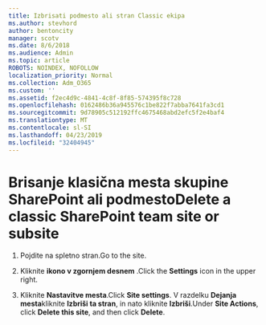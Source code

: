 ```yaml
---
title: Izbrisati podmesto ali stran Classic ekipa
ms.author: stevhord
author: bentoncity
manager: scotv
ms.date: 8/6/2018
ms.audience: Admin
ms.topic: article
ROBOTS: NOINDEX, NOFOLLOW
localization_priority: Normal
ms.collection: Adm_O365
ms.custom: ''
ms.assetid: f2ec4d9c-4841-4c8f-8f85-574395f8c728
ms.openlocfilehash: 0162486b36a945576c1be822f7abba7641fa3cd1
ms.sourcegitcommit: 9d78905c512192ffc4675468abd2efc5f2e4baf4
ms.translationtype: MT
ms.contentlocale: sl-SI
ms.lasthandoff: 04/23/2019
ms.locfileid: "32404945"
---
```

# <a name="delete-a-classic-sharepoint-team-site-or-subsite"></a><span data-ttu-id="8473d-102">Brisanje klasična mesta skupine SharePoint ali podmesto</span><span class="sxs-lookup"><span data-stu-id="8473d-102">Delete a classic SharePoint team site or subsite</span></span>

1. <span data-ttu-id="8473d-103">Pojdite na spletno stran.</span><span class="sxs-lookup"><span data-stu-id="8473d-103">Go to the site.</span></span>
    
2. <span data-ttu-id="8473d-104">Kliknite **ikono v zgornjem desnem** .</span><span class="sxs-lookup"><span data-stu-id="8473d-104">Click the **Settings** icon in the upper right.</span></span> 
    
3. <span data-ttu-id="8473d-105">Kliknite **Nastavitve mesta**.</span><span class="sxs-lookup"><span data-stu-id="8473d-105">Click **Site settings**.</span></span> <span data-ttu-id="8473d-106">V razdelku **Dejanja mesta**kliknite **Izbriši ta stran**, in nato kliknite **Izbriši**.</span><span class="sxs-lookup"><span data-stu-id="8473d-106">Under **Site Actions**, click **Delete this site**, and then click **Delete**.</span></span>
    

